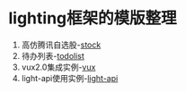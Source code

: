 # lighting框架的模版整理

1. 高仿腾讯自选股-[stock](./stock)
2. 待办列表-[todolist](./todolist)
3. vux2.0集成实例-[vux](./vux)
4. light-api使用实例-[light-api](./light-api)